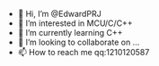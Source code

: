 - 👋 Hi, I’m @EdwardPRJ
- 👀 I’m interested in MCU/C/C++
- 🌱 I’m currently learning C++
- 💞️ I’m looking to collaborate on ...
- 📫 How to reach me  qq:1210120587

<!---
EdwardPRJ/EdwardPRJ is a ✨ special ✨ repository because its `README.md` (this file) appears on your GitHub profile.
You can click the Preview link to take a look at your changes.
--->
